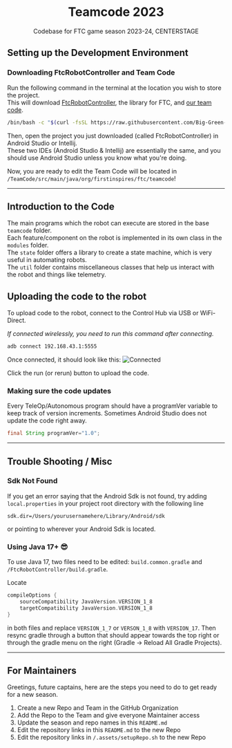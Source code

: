 <h1 style="text-align: center">Teamcode 2023</h1>
<p style="text-align: center">Codebase for FTC game season 2023-24, CENTERSTAGE</p>

## Setting up the Development Environment

### Downloading FtcRobotController and Team Code

Run the following command in the terminal at the location you wish to store the project.  
This will download [FtcRobotController](https://github.com/FIRST-Tech-Challenge/FtcRobotController), the library for
FTC, and [our team code](https://github.com/Big-Green-7245/teamcode2023).

```bash
/bin/bash -c "$(curl -fsSL https://raw.githubusercontent.com/Big-Green-7245/teamcode2023/main/.assets/setupRepo.sh)"
```

Then, open the project you just downloaded (called FtcRobotController) in Android Studio or Intellij.  
These two IDEs (Android Studio & Intellij) are essentially the same, and you should use Android Studio unless you know
what you're doing.

Now, you are ready to edit the Team Code will be located in `/TeamCode/src/main/java/org/firstinspires/ftc/teamcode`!

---

## Introduction to the Code

The main programs which the robot can execute are stored in the base `teamcode` folder.  
Each feature/component on the robot is implemented in its own class in the `modules` folder.  
The `state` folder offers a library to create a state machine, which is very useful in automating robots.  
The `util` folder contains miscellaneous classes that help us interact with the robot and things like telemetry.

## Uploading the code to the robot

To upload code to the robot, connect to the Control Hub via USB or WiFi-Direct.

*If connected wirelessly, you need to run this command after connecting.*

```bash
adb connect 192.168.43.1:5555
```

Once connected, it should look like this:
![Connected](.assets/connectedDevice.png)

Click the run (or rerun) button to upload the code.

### Making sure the code updates

Every TeleOp/Autonomous program should have a programVer variable to keep track of version increments. Sometimes Android
Studio does not update the code right away.

```java
final String programVer="1.0";
```

---

## Trouble Shooting / Misc

### Sdk Not Found

If you get an error saying that the Android Sdk is not found, try adding `local.properties` in your
project root directory with the following line

```properties
sdk.dir=/Users/yourusernamehere/Library/Android/sdk
```

or pointing to wherever your Android Sdk is located.

### Using Java 17+ 😎

To use Java 17, two files need to be edited: `build.common.gradle` and `/FtcRobotController/build.gradle`.

Locate

```groovy
compileOptions {
    sourceCompatibility JavaVersion.VERSION_1_8
    targetCompatibility JavaVersion.VERSION_1_8
}
```

in both files and replace `VERSION_1_7` or `VERSON_1_8` with `VERSION_17`. Then resync gradle through a button that
should appear towards the top right or through the gradle menu on the right (Gradle -> Reload All Gradle Projects).

---

## For Maintainers

Greetings, future captains, here are the steps you need to do to get ready for a new season.

1. Create a new Repo and Team in the GitHub Organization
2. Add the Repo to the Team and give everyone Maintainer access
3. Update the season and repo names in this `README.md`
4. Edit the repository links in this `README.md` to the new Repo
5. Edit the repository links in `/.assets/setupRepo.sh` to the new Repo